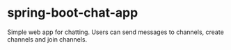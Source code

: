 # spring-boot-chat-app
Simple web app for chatting. Users can send messages to channels, create channels and join channels. 